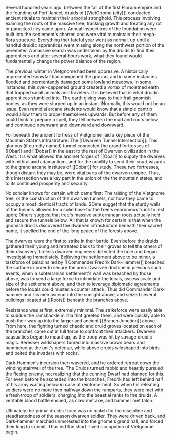 Several hundred years ago, between the fall of the first Florum empire and the founding of Port Jaheel, druids of [[VietGnome (city)]] conducted ancient rituals to maintain their arborial stronghold. This process involving examing the roots of the massive tree, tracking growth and treating any rot or parasites they came upon. Annual inspections of the foundation were built into the settlement's charter, and were vital to maintain their mega-flora structure. Everything that fateful year went as normal, up until a handful druidic apprentices went missing along the northwest portion of the peremeter. A massive search was undertaken by the druids to find their apprentices and after several hours work, what they found would fundamentally change the power balance of the region.

The previous winter in Vietgnome had been oppresive. A historically unprecented snowfall had dampened the ground, and in some instances flooded and permentantly damaged some lowland meadows. In some instances, this over-dappened ground created a vortex of moistned earth that trapped small animals and travelers. It is believed that is what druidic apprentices stumbled into. The earth giving way to their frail gnomish bodies, as they were slurped up in an instant. Normally, this would not be an issue. Even remidial arcane students would know that a simple cantrip would allow them to propel themselves upwards. But before any of them could think to prepare a spell, they fell between the mud and roots below, and continued downward and downward and downward.

For beneath the ancient fortress of Vietgnome laid a key piece of the Mountain State's infrastrcture: The [[Dwarven Tunnel Intersection]]. This glorious (if curedly named) tunnel connected the grand fortresses of [[Obar]] and [[Dobar]] in the east to the rest of Dwarven civilization in the West. It is what allowed the ancinet forges of [[Obar]] to supply the dwarves with mithral and adamantium, and for the nobility to send their court wizards to the grand arcane institues of [[Dobar]] for study. These two fortresses, though distant they may be, were vital parts of the dwarven empire. Thus, this intersection was a key part in the union of the the mountain states, and to its continued prosperity and security.

No scholar knows for certain which came first: The raising of the Vietgnome tree, or the construction of the dwarven tunnels, nor how they came to occupy almost identical tracts of lands. SOme sugget that the sturdy walls of the tunnels allowed for a solid base for the tree's enorumous trunk to rest upon; Others suggest that tree's massive subterranean roots actually hold and secure the tunnels below. All that is known for certain is that when the gnomish druids discovered the dwarven infrastucture beneath their sacred home, it spelled the end of the long peace of the forests above.

The dwarves were the first to strike in their battle. Even before the druids gathered their young and retreated back to their groves to tell the others of their discovery, tireless dwarven engineers detected the hole and began investigating immediately. Believing the settlement above to be minor, a taskforce of paladins led by [[Commander Fredrik Dark-Hammer]] breached the surface in order to secure the area. Dwarven doctrine in previous such events, when a subterranian settlement's wall was breached by those above, was to send a large force to intimidate the locals, assess scale and size of the settlement above, and then to leverage diplomatic agreements before the locals could muster a counter attack. Thus did Commander Dark-hammer and his men ascend into the sunlight above, and seized several buildings located at [[Roots]] beneath the branches above. 

Resistance was at first, extremely minimal. The strikeforce were easily able to subdue the ramshackle militia that greeted them, and were quickly able to push their way up into the larger and ancient [[Branch Junction]] above. From here, the fighting turned chaotic and druid groves located on each of the branches came out in full force to confront their attackers. Dwarven causualties began to mount up, as the troop was hit by savage druidic magic. Beresker wildshapers tunred into massive brown bears and hammered at the unit's defense, while above druids wildshaped into birds and pelted the invaders with rocks.

Dark-Hammer's incursion then wavered, and he ordered retreat down the winding stairwell of the tree. The Druids turned rabbid and hearitly pursued the fleeing enemy, not realizing that the cunning Dwarf had planned for this. For even before he ascneded into the branches, Fredrik had left behind half of his army waiting below in case of reinforcement. So when his reteating soldiers were no more then halfway down the ramparts, they were met with a fresh troop of soldiers, charging into the beastial ranks fo the druids. A veritable blood battle ensued, as claw met axe, and hammer met talon.

Ultimately the primal druidic force was no match for the discipline and steadfastedness of the season dwarven soldier. They were driven back, and Dark-hammer marched unmolested into the gnome's grand hall, and forced their king to submit. Thus did the short -lived occupation of Vietgnome begin. 

